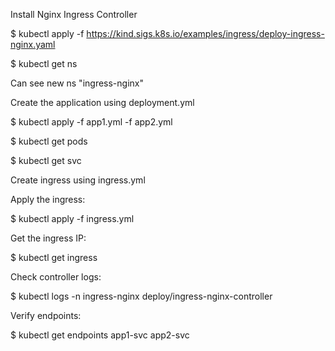 Install Nginx Ingress Controller

$ kubectl apply -f https://kind.sigs.k8s.io/examples/ingress/deploy-ingress-nginx.yaml

$ kubectl get ns


Can see new ns "ingress-nginx"

Create the application using deployment.yml

$ kubectl apply -f app1.yml -f app2.yml 

$ kubectl get pods

$ kubectl get svc

Create ingress using ingress.yml


Apply the ingress:

$  kubectl apply -f ingress.yml 

Get the ingress IP:

$ kubectl get ingress

Check controller logs:

$ kubectl logs -n ingress-nginx deploy/ingress-nginx-controller

Verify endpoints:

$ kubectl get endpoints app1-svc app2-svc


